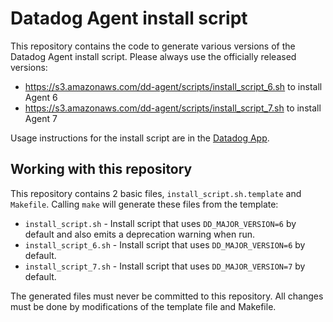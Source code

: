 # Datadog Agent install script

This repository contains the code to generate various versions of the Datadog Agent install script. Please always use the officially released versions:

* https://s3.amazonaws.com/dd-agent/scripts/install_script_6.sh to install Agent 6
* https://s3.amazonaws.com/dd-agent/scripts/install_script_7.sh to install Agent 7

Usage instructions for the install script are in the [Datadog App](https://app.datadoghq.com/account/settings#agent/overview).

## Working with this repository

This repository contains 2 basic files, `install_script.sh.template` and `Makefile`. Calling `make` will generate these files from the template:

* `install_script.sh` - Install script that uses `DD_MAJOR_VERSION=6` by default and also emits a deprecation warning when run.
* `install_script_6.sh` - Install script that uses `DD_MAJOR_VERSION=6` by default.
* `install_script_7.sh` - Install script that uses `DD_MAJOR_VERSION=7` by default.

The generated files must never be committed to this repository. All changes must be done by modifications of the template file and Makefile.
